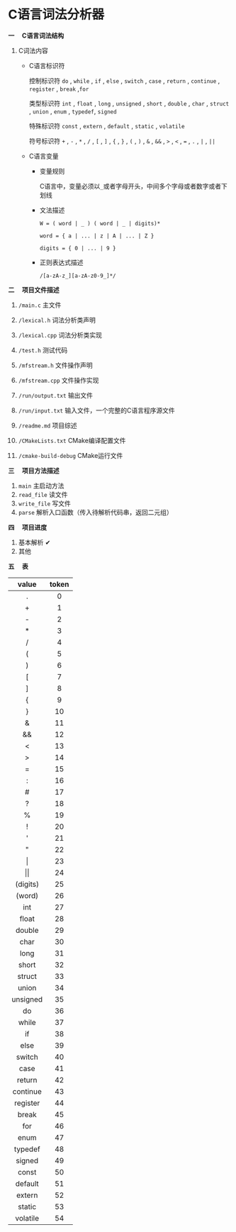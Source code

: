 # C语言词法分析器

**一&emsp; C语言词法结构**

1. C词法内容

    + C语言标识符
        
        控制标识符 `do` , `while` , `if` , `else` , `switch` , `case` , `return` , `continue` , `register` , `break` ,`for`
        
        类型标识符 `int` , `float` , `long` , `unsigned` , `short` , `double` , `char` , `struct` , `union` , `enum` , `typedef`, `signed`
        
        特殊标识符 `const` , `extern` , `default` , `static` , `volatile`
        
        符号标识符 `+` , `-` , `*` , `/` , `[` , `]` , `{` , `}` , `(` , `)` , `&` , `&&` , `>` , `<` , `=` , `.` , `|` , `||`
         
     + C语言变量
        
        + 变量规则
            
            C语言中，变量必须以`_`或者字母开头，中间多个字母或者数字或者下划线
            
        + 文法描述
            
            `W = ( word | _ ) ( word | _ | digits)*`
            
            `word = { a | ... | z | A | ... | Z }`
            
            `digits = { 0 | ... | 9 }`
            
        + 正则表达式描述
            
            `/[a-zA-z_][a-zA-z0-9_]*/`

**二&emsp; 项目文件描述**

1. `/main.c` 主文件

2. `/lexical.h` 词法分析类声明

3. `/lexical.cpp` 词法分析类实现

4. `/test.h` 测试代码

5. `/mfstream.h` 文件操作声明

6. `/mfstream.cpp` 文件操作实现

5. `/run/output.txt` 输出文件

6. `/run/input.txt` 输入文件，一个完整的C语言程序源文件

7. `/readme.md` 项目综述

8. `/CMakeLists.txt` CMake编译配置文件

9. `/cmake-build-debug` CMake运行文件

**三&emsp; 项目方法描述**

1. `main` 主启动方法
2. `read_file` 读文件
3. `write_file` 写文件
4. `parse` 解析入口函数（传入待解析代码串，返回二元组）

**四&emsp; 项目进度** 

1. 基本解析 ✔
2. 其他

**五&emsp; 表**

| value | token |
| :---: | :---: |
|   .   |   0   |
|   +   |   1   |
|   -   |   2   |
|   *   |   3   |
|   /   |   4   |
|   (   |   5   |
|   )   |   6   |
|   [   |   7   |
|   ]   |   8   |
|   {   |   9  |
|   }   |   10  |
|   &   |   11  |
|   &&  |   12  |
|   <   |   13  |
|   &#62;   |   14  |
|   =   |   15  |
|   :   |   16  |
|   #   |   17  |
|   ?   |   18  |
|   %   |   19  |
|   !   |   20  |
|   '   |   21  |
|   "   |   22  |
|   &#124;   |   23  |
|   &#124;&#124;   |   24  |
|  (digits) |   25   |
|  (word) |   26   |
|  int    |   27   |
|  float  |   28   |
|  double |   29   |
|  char   |   30   |
|  long   |   31   |
|  short  |   32   |
|  struct |   33   |
|  union  |   34   |
|  unsigned  |  35  |
|   do     |    36  |
|  while   |    37  |
|   if     |    38  |
|  else   |    39 |
|  switch |   40  |
|  case  |    41  |
|  return |   42  |
|  continue |   43  |
|  register |   44   |
|  break    |   45   |
|  for      |   46   |
|  enum     |   47   |
|  typedef  |   48   |
|  signed   |   49   |
|  const    |   50   |
|  default  |   51   |
|  extern   |   52   |
|  static   |   53   |
|  volatile |   54   |

